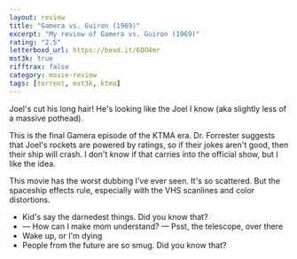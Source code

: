```yaml
---
layout: review
title: "Gamera vs. Guiron (1969)"
excerpt: "My review of Gamera vs. Guiron (1969)"
rating: "2.5"
letterboxd_url: https://boxd.it/6QO4mr
mst3k: true
rifftrax: false
category: movie-review
tags: [torrent, mst3k, ktma]
---
```


Joel's cut his long hair! He's looking like the Joel I know (aka slightly less of a massive pothead).

This is the final Gamera episode of the KTMA era. Dr. Forrester suggests that Joel's rockets are powered by ratings, so if their jokes aren't good, then their ship will crash. I don't know if that carries into the official show, but I like the idea.

This movie has the worst dubbing I've ever seen. It's so scattered. But the spaceship effects rule, especially with the VHS scanlines and color distortions.

- Kid's say the darnedest things. Did you know that?
- — How can I make mom understand? — Psst, the telescope, over there
- Wake up, or I'm dying
- People from the future are so smug. Did you know that?
